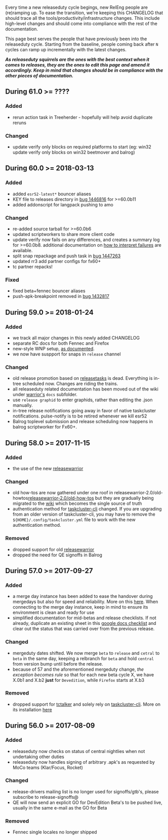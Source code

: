 Every time a new releaseduty cycle begings, new RelEng people are (re)ramping up. To ease the transition, we're keeping this CHANGELOG that should trace all the tools/productivity/infrastructure changes. This include high-level changes and should come into compliance with the rest of the documentation.

This page best serves the people that have previously been into the releaseduty cycle. Starting from the baseline, people coming back after `N` cycles can ramp up incrementally with the latest changes.

_**As releaseduty squirrels are the ones with the best context when it comes to releases, they are the ones to edit this page and amend it accordingly. Keep in mind that changes should be in compliance with the other pieces of documentation.**_

## During 61.0 >= ????

### Added
- rerun action task in Treeherder - hopefully will help avoid duplicate reruns

### Changed
- update verify only blocks on required platforms to start (eg: win32 update verify only blocks on win32 beetmover and balrog)

## During 60.0 >= 2018-03-13

### Added
- added `esr52-latest*` bouncer aliases
- KEY file to releases directory in [bug 1446816](https://bugzilla.mozilla.org/show_bug.cgi?id=1446816) for >=60.0b11
- added addonscript for langpack pushing to amo

### Changed
- re-added source tarball for >=60.0b6
- updated scriptworkers to share more client code
- update verify now fails on any differences, and creates a summary log for >=60.0b8. additional documentation on [how to interpret failures](https://github.com/mozilla-releng/releasewarrior-2.0/blob/master/docs/misc-operations/analyze-update-verify-logs.md) are available.
- split snap repackage and push task in [bug 1447263](https://bugzilla.mozilla.org/show_bug.cgi?id=1447263)
- updated rr3 add partner configs for fx60+
- tc partner repacks!

### Fixed
- fixed beta+fennec bouncer aliases
- push-apk-breakpoint removed in [bug 1432817](https://bugzilla.mozilla.org/show_bug.cgi?id=1432817)

## During 59.0 >= 2018-01-24

### Added
- we track all major changes in this newly added CHANGELOG
- separate RC docs for both Fennec and Firefox
- new-style WNP setup, [as documented](https://github.com/mozilla-releng/releasewarrior-2.0/blob/master/docs/release-promotion/desktop/howto-rc.md#add-a-whats-new-page-to-a-firefox-rc).
- we now have suspport for snaps in `release` channel

### Changed
- old release promotion based on [releasetasks](https://github.com/mozilla/releasetasks/) is dead. Everything is in-tree scheduled now. Changes are riding the trains.
- all releaseduty related documentation has been moved out of the wiki under [warrior's](https://github.com/mozilla-releng/releasewarrior-2.0) `docs` subfolder.
- use `release graphid` to enter graphids, rather than editing the .json manually.
- in-tree release notifications going away in favor of native taskcluster notifications. pulse-notify is to be retired whenever we kill esr52
- Balrog toplevel submission and release scheduling now happens in balrog scriptworker for Fx60+.

## During 58.0 >= 2017-11-15

### Added
- the use of the new [releasewarrior](https://github.com/mozilla-releng/releasewarrior-2.0)

### Changed
- old how-tos are now gathered under one roof in releasewarrior-2.0/old-howtos[releasewarrior-2.0/old-how-tos](https://github.com/mozilla-releng/releasewarrior-2.0/tree/master/old-how-tos) but they are gradually being migrated to the [wiki](https://github.com/mozilla-releng/releasewarrior-2.0/wiki) which becomes the single source of truth
- authentication method for [taskcluster-cli](https://github.com/taskcluster/taskcluster-cli#installation) changed. If you are upgrading from an older version of taskcluster-cli, you may have to remove the `${HOME}/.config/taskcluster.yml` file to work with the new authentication method.

### Removed
- dropped support for old [releasewarrior](https://github.com/mozilla/releasewarrior/)
- dropped the need for QE signoffs in Balrog

## During 57.0 >= 2017-09-27

### Added
- a merge day instance has been added to ease the handover during mergedays but also for speed and reliability. More on this [here](https://github.com/mozilla-releng/releasewarrior-2.0/wiki/Merge-Duty). When connecting  to the merge day instance, keep in mind to ensure its environment is clean and ready for use
- simplified documentation for mid-betas and release checklists. If not already, duplicate an existing sheet in this [google docs checklist](https://docs.google.com/spreadsheets/d/1hhYtmyLc0GEk_NaK45KjRvhyppw7s7YSpC9xudaQZgo/edit#gid=1158959417) and clear out the status that was carried over from the previous release.

### Changed
- mergeduty dates shifted. We now merge `beta` to `release` and `cetral` to `beta` in the same day, keeping a relbranch for `beta` and hold `central` from version bump until before the release.
- because of 57 and the aforementioned mergeduty change, *the exception becomes rule* so that for each new beta cycle X, we have X.0b1 and X.b2 **just** for `Devedition`, while `Firefox` starts at X.b3

### Removed
- dropped support for [tctalker](https://github.com/mozilla/tctalker) and solely rely on [taskcluster-cli](https://github.com/taskcluster/taskcluster-cli). More on its installation [here](https://github.com/taskcluster/taskcluster-cli#installation)

## During 56.0 >= 2017-08-09

### Added
- releaseduty now checks on status of central nightlies when not undertaking other duties
- releaseduty now handles signing of arbitrary .apk's as requested by MoCo teams (Klar/Focus, Rocket)

### Changed
- release-drivers mailing list is no longer used for signoffs/gtb's, please subscribe to release-signoffs@
- QE will now send an explicit GO for DevEdition Beta's to be pushed live, usually in the same e-mail as the GO for Beta

### Removed
- Fennec single locales no longer shipped

